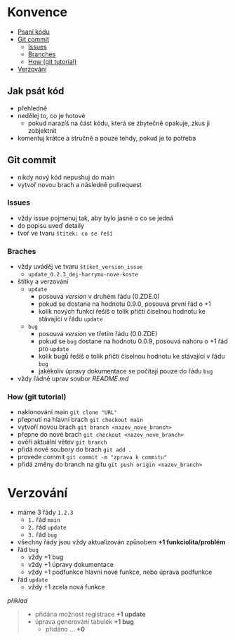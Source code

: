 # Konvence

- [Psaní kódu](#jak-psát-kód)
- [Git commit](#git-commit)
    - [Issues](#issues)
    - [Branches](#braches)
    - [How (git tutorial)](#how-git-tutorial)
- [Verzování](#verzování)

## Jak psát kód

- přehledně
- nedělej to, co je hotové
    - pokud narazíš na část kódu, která se zbytečně opakuje, zkus ji zobjektnit
- komentuj krátce a stručně a pouze tehdy, pokud je to potřeba

## Git commit

- nikdy nový kód nepushuj do main
- vytvoř novou brach a následně pullrequest

### Issues

- vždy issue pojmenuj tak, aby bylo jasné o co se jedná
- do popisu uveď detaily
- tvoř ve tvaru `štítek: co se řeší`

### Braches

- vždy uváděj ve tvaru `štíket_version_issue`
    - `update_0.2.3_dej-harrymu-nove-koste`
- štítky a verzování
    - `update`
        - posouvá *version* v druhém řádu (0.ZDE.0)
        - pokud se dostane na hodnotu 0.9.0, posouvá první řád o +1
        - kolik nových funkcí řešíš o tolik přičti číselnou hodnotu ke stávající v řádu `update`
    - `bug`
        - posouvá *version* ve třetím řádu (0.0.ZDE)
        - pokud se `bug` dostane na hodnotu 0.0.9, posouvá nahoru o +1 řád pro `update`
        - kolik bugů řešíš o tolik přičti číselnou hodnotu ke stávající v řádu `bug`
        - jakékoliv úpravy dokumentace se počítají pouze do řádu `bug`
- vždy řádně uprav soubor *README.md*

### How (git tutorial)

- naklonování main `git clone "URL"`
- přepnutí na hlavní brach `git checkout main`
- vytvoří novou brach `git branch <nazev_nove_branch>`
- přepne do nové brach `git checkout <nazev_nove_branch>`
- ověří aktuální větev `git branch`
- přidá nové soubory do brach `git add .`
- provede commit `git commit -m "zprava k commitu"`
- přidá změny do branch na gitu `git push origin <nazev_branch>`

# Verzování

- máme 3 řády `1.2.3`
    - `1.` řád `main`
    - `2.` řád `update`
    - `3.` řád `bug`
- všechny řády jsou vždy aktualizován způsobem **+1 funkciolita/problém**
- řád `bug`
    - vždy +1 bug
    - vždy +1 úpravy dokumentace
    - vždy +1 podfunkce hlavní nové funkce, nebo úprava podfunkce
- řád `update`
    - vždy +1 zcela nová funkce

*příklad*

>- přidána možnost registrace **+1 update**
>- úprava generování tabulek **+1 bug**
>    - přidáno ... **+0**